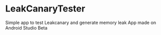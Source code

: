 # LeakCanaryTester
Simple app to test Leakcanary and generate memory leak
App made on Android Studio Beta
